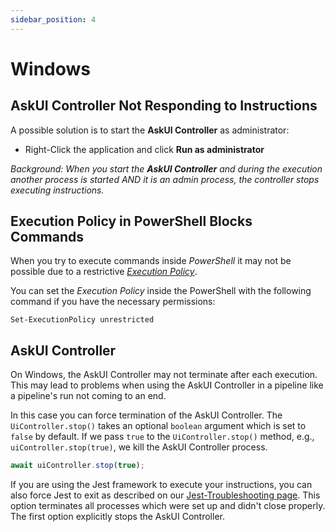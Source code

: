 ```yaml
---
sidebar_position: 4
---
```


# Windows

## AskUI Controller Not Responding to Instructions
A possible solution is to start the **AskUI Controller** as administrator:

* Right-Click the application and click **Run as administrator**

_Background: When you start the **AskUI Controller** and during the execution another process is started AND it is an admin process, the controller stops executing instructions._

## Execution Policy in PowerShell Blocks Commands
When you try to execute commands inside _PowerShell_ it may not be possible due to a restrictive [_Execution Policy_](https://learn.microsoft.com/en-us/powershell/module/microsoft.powershell.security/set-executionpolicy?view=powershell-7.4).

You can set the _Execution Policy_ inside the PowerShell with the following command if you have the necessary permissions:

```shell
Set-ExecutionPolicy unrestricted
```

## AskUI Controller 

On Windows, the AskUI Controller may not terminate after each execution. This may lead to problems when using the AskUI Controller in a pipeline like a pipeline's run not coming to an end.

In this case you can force termination of the AskUI Controller. The `UiController.stop()` takes an optional `boolean` argument which is set to `false` by default. If we pass `true` to the `UiController.stop()` method, e.g., `uiController.stop(true)`, we kill the AskUI Controller process. 

```typescript
await uiController.stop(true);
```

If you are using the Jest framework to execute your instructions, you can also force Jest to exit as described on our [Jest-Troubleshooting page](jest.md). This option terminates all processes which were set up and didn't close properly. The first option explicitly stops the AskUI Controller. 
